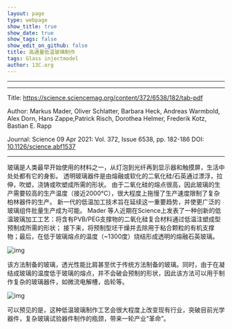 ```yaml
---
layout: page
type: webpage
show_title: true
show_date: true
show_tags: false
show_edit_on_github: false
title: 高通量低温玻璃制作
tags: Glass injectmodel
author: 13C.org
---
```


-----





-----

Title: https://science.sciencemag.org/content/372/6538/182/tab-pdf

Author: Markus Mader, Oliver Schlatter, Barbara Heck, Andreas Warmbold, Alex Dorn, Hans Zappe,Patrick Risch, Dorothea Helmer, Frederik Kotz, Bastian E. Rapp

Journal:   Science 09 Apr 2021:
Vol. 372, Issue 6538, pp. 182-186
DOI: [10.1126/science.abf1537](https://science.sciencemag.org/content/372/6538/182/tab-pdf)

-----

玻璃是人类最早开始使用的材料之一，从灯泡到光纤再到显示器和触摸屏，生活中处处都有它的身影。
透明玻璃器件是由熔融或软化的二氧化硅/石英通过漂浮，拉伸，吹塑，浇铸或吹塑成所需的形状。 由于二氧化硅的熔点很高，因此玻璃的生产需要较高的生产温度（接近2000°C），很大程度上拖慢了生产速度限制了复杂柏林器件的生产。
新一代的低温加工技术旨在延续这一重要趋势，并使更广泛的玻璃组件批量生产成为可能。 Mader 等人近期在Science上发表了一种创新的低温玻璃加工工艺：将含有PVB/PEG支撑物的二氧化硅复合材料通过低温注塑成型预制成所需的形状； 接下来，将预制型坯干燥并去除用于粘合颗粒的有机支撑物；最后，在低于玻璃熔点的温度（~1300度）烧结形成透明的熔融石英玻璃。

![img](https://science.sciencemag.org/content/sci/372/6538/182/F2.large.jpg?width=800&height=600&carousel=1)

该方法制备的玻璃，透光性能比肩甚至优于传统方法制备的玻璃。同时，由于在凝结成玻璃的温度低于玻璃的熔点，并不会破会预制的形状，因此该方法可以用于制作复杂的玻璃器件，如微流电解槽，齿轮等。

![img](https://science.sciencemag.org/content/sci/372/6538/182/F3.large.jpg?width=800&height=600&carousel=1)

可以预见的是，这种低温玻璃制作工艺会很大程度上改变现有行业，突破目前光学器件，复杂玻璃试验器件制作的瓶颈，带来一轮产业“革命”。